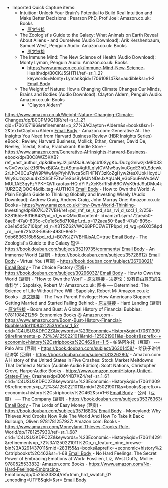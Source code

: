 - Imported Quick Capture items:
    - Intuition: Unlock Your Brain's Potential to Build Real Intuition and Make Better Decisions : Pearson PhD, Prof Joel: Amazon.co.uk: Books
        - [原文链接](https://www.amazon.co.uk/Intuition-Unlock-Brains-Potential-Decisions/dp/1801293058/ref=tmm_hrd_swatch_0?_encoding=UTF8&qid=1706108223&sr=1-1)
    - The Zoologist's Guide to the Galaxy: What Animals on Earth Reveal About Aliens - and Ourselves (Audio Download): Arik Kershenbaum, Samuel West, Penguin Audio: Amazon.co.uk: Books
        - [原文链接](https://www.amazon.co.uk/Zoologists-Guide-Galaxy-Animals-Ourselves/dp/B087748HCY/ref=sr_1_2?keywords=Arik+Kershenbaum&qid=1706106973&s=audible&sr=1-2)
    - The Immune Mind: The New Science of Health (Audio Download): Monty Lyman, Penguin Audio: Amazon.co.uk: Books
        - https://www.amazon.co.uk/Immune-Mind-New-Science-
Health/dp/B0CKJ5SHTH/ref=sr_1_2?keywords=Monty+Lyman&qid=1706108147&s=audible&sr=1-2 [Email Body](https://files.todoist.com/IqFxNEsGOnlKs02AkflH_qNwRKN8l-ZSoouQy2WvXbfMA3mUBDKKmG9ARsJR688s/by/21878347/as/file.html)
    - The Weight of Nature: How a Changing Climate Changes Our Minds, Brains and Bodies (Audio Download): Clayton Aldern, Penguin Audio: Amazon.co.uk: Books
        - "Clayton Aldern"



https://www.amazon.co.uk/Weight-Nature-Changing-Climate-
Changes/dp/B0CPM9Q1BR/ref=sr_1_2?qid=1706107196&refinements=p_27%3AClayton+Aldern&s=books&sr=1-2&text=Clayton+Aldern [Email Body](https://files.todoist.com/_Q-v-iPf6-0i6nAzPliscWWo9EQZLb0fOXt_HKa2sQ0HqJ0f9UDzgWzq9CavYhtB/by/21878347/as/file.html)
    - Amazon.com: Generative AI: The Insights You Need from Harvard Business Review (HBR Insights Series) eBook : Review, Harvard Business, Mollick, Ethan, Cremer, David De, Neeley, Tsedal, Sinha, Prabhakant: Kindle Store
        - https://www.amazon.com/Generative-AI-Insights-Harvard-Business-
ebook/dp/B0C8WZ5KXB?ref_=ast_author_dp&dib=eyJ2IjoiMSJ9.aVojcb10SygKbJDuzgGniwzjkMR033wCvOwxlzJrZf6PlwxBjCAuEzAStmu4gftfLqIyIGVMw5uyIvuCgcE3h0_Sdewk2rLhO40Cu7qW9PWwMyPfyhIVlvca5dFI4FNY3zKoZgHyw2tesXUbkHoydUWIy8rJzspzuu4xCSh5hFZtwTeSbsByMJNNDeJxAqUaN_vGoFouFeWv4eWMUL1AE3qyFzYPKHQVflxaofaxrHQ.dYIPzXcK5rRfsIh66OWyK9rdJ9uDMu4k1URZCZjQOO4&dib_tag=AUTHOR [Email Body](https://files.todoist.com/gVlhoNdJf2bebpY8tCQzN78ggYobRWJts_7yrPa8TRGBYhi1MKswfUARA4mWqekl/by/21878347/as/file.html)
    - How to Own the World: A Plain English Guide to Thinking Globally and Investing Wisely (Audio Download): Andrew Craig, Andrew Craig, John Murray One: Amazon.co.uk: Books
        - https://www.amazon.co.uk/How-Own-World-Thinking-
Investing/dp/B07KJZ7VBH/ref=pd_rhf_se_s_pd_sbs_rvi_d_sccl_1_2/259-8281655-8316843?pd_rd_w=iQMcd&content-
id=amzn1.sym.172aea50-8ae8-47a0-805c-c0e1e5d5d710&pf_rd_p=172aea50-8ae8-47a0-805c-c0e1e5d5d710&pf_rd_r=X3TSZ62VWQ68PFCEWETP&pd_rd_wg=pGXO5&pd_rd_r=e672fd23-5856-4980-8e5f-9db6836316b5&pd_rd_i=B07KJZ7VBH&isALC=true [Email Body](https://files.todoist.com/BROlh6Oc0RDz5i9zpGNbDO3uqMrf8wSo-fh2ZIa-nnDuQG3q22Dh2vByf0aEyJYS/by/21878347/as/file.html)
    - The Zoologist's Guide to the Galaxy 短评
        - https://book.douban.com/subject/35219735/comments/ [Email Body](https://files.todoist.com/PSiaDNGkhnCDAo05xdKm8e_7mgchz5FOEiP8L3r6KTRFT1ocSEyG--VY-n5VbYvx/by/21878347/as/file.html)
    - An Immense World (豆瓣)
        - https://book.douban.com/subject/35728612/ [Email Body](https://files.todoist.com/dgHetSot6TOqgXydgSi-v9vNc5Qnl6qzqXj_Ha6oVwcJnbNqTdOEk2a3PGqSEqZh/by/21878347/as/file.html)
    - Virtual You (豆瓣)
        - https://book.douban.com/subject/36708021/ [Email Body](https://files.todoist.com/NKvcTwo0ZbGJcLATj0GPCEBlzGkHp0-sQe1VXT-spz15lspFxtoRnTART9ZJP5DU/by/21878347/as/file.html)
    - The Choice Factory (豆瓣)
        - https://book.douban.com/subject/30296032/ [Email Body](https://files.todoist.com/E7viMKxY3OfvosyKPZgNVY9zQnkx6ABhRb5u4TC5RQSpthqXTZ2KekvLFOImRarO/by/21878347/as/file.html)
    - How to Own the World (豆瓣)
        - "How to Own the Worl"
        - [原文链接](https://book.douban.com/subject/27607498/)
    - 决定论：没有自由意志的生命科学：Sapolsky, Robert M: Amazon.co.uk: 图书 --- Determined: The Science of Life Without Free Will : Sapolsky, Robert M: Amazon.co.uk: Books
        - [原文链接](https://www.amazon.co.uk/Determined-Science-Life-Without-Free/dp/152992006X/?_encoding=UTF8&pd_rd_w=IBwXq&content-id=amzn1.sym.3413293e-3815-4359-96ba-1ec5110e0b30&pf_rd_p=3413293e-3815-4359-96ba-1ec5110e0b30&pf_rd_r=259-8281655-8316843&pd_rd_wg=xpgGR&pd_rd_r=82c58ad8-f2e4-4108-b3bf-790673859d4c&ref_=aufs_ap_sc_dsk) 
    - The Two-Parent Privilege: How Americans Stopped Getting Married and Started Falling Behind: 
        - [原文链接](https://www.amazon.com/Two-Parent-Privilege-Americans-Stopped-Getting/dp/0226817784/ref=zg_bs_g_2589_d_sccl_24/131-7262733-6090842?psc=1)
    - Hard Landing (豆瓣)
        - [原文链接](https://book.douban.com/subject/2802114/) 
    - Boom and Bust: A Global History of Financial Bubbles: 9781108421256: Economics Books @ Amazon.com
        - https://www.amazon.com/Boom-Bust-History-Financial-Bubbles/dp/1108421253/ref=sr_1_5?crid=1C4USU3KDFC2Z&keywords=%23Economic+History&qid=1706113099&refinements=p_72%3A1250221011&rnid=1250219011&s=books&sprefix=+economic+history%2Cstripbooks%2C462&sr=1-5
    - 帕洛阿尔托（豆瓣） --- Palo Alto (豆瓣)
        - https://book.douban.com/subject/36301458/
    - 给孩子讲讲经济学 (豆瓣)
        - https://book.douban.com/subject/31326280/ 
    - Amazon.com: A History of the United States in Five Crashes: Stock Market Meltdowns That Defined a Nation (Audible Audio Edition): Scott Nations, Christopher Grove, HarperAudio: Books
        - https://www.amazon.com/History-United-States-Five-
Crashes/dp/B06Y4B7XZ4/ref=sr_1_6?crid=1C4USU3KDFC2Z&keywords=%23Economic+History&qid=1706113099&refinements=p_72%3A1250221011&rnid=1250219011&s=books&sprefix=+economic+history%2Cstripbooks%2C462&sr=1-6 [Email Body](https://files.todoist.com/zFslA0BSdUPKBHr1-__ssgUncZ5waHCn2Pvp5Luiz6YjnpwYdJ3sk2kaXHzQpBm7/by/21878347/as/file.html)
    - 公司（豆瓣） --- The Company (豆瓣)
        - https://book.douban.com/subject/35376363/ [Email Body](https://files.todoist.com/2TwbIAFAT9GcuclkqAxLa1QGkCj119JwxsEz9vJbNMWcgMthlOVcMEyg_05at1GX/by/21878347/as/file.html)
    - The Lords of Easy Money (豆瓣)
        - https://book.douban.com/subject/35716805/ [Email Body](https://files.todoist.com/Ry4lcyi6LSiPyMa_OHxUOuZeWJ7T8EmtlfHg8aj-JvnSLFkcokJzdtAtCcw5IBKp/by/21878347/as/file.html)
    - Moneyland: Why Thieves And Crooks Now Rule The World And How To Take It Back: Bullough, Oliver: 9781781257937: Amazon.com: Books
        - https://www.amazon.com/Moneyland-Thieves-Crooks-Rule-
World/dp/1781257930/ref=sr_1_68?crid=1C4USU3KDFC2Z&keywords=%23Economic+History&qid=1706114291&refinements=p_72%3A1250221011%2Cp_n_feature_nine_browse-
bin%3A3291437011&rnid=283155&s=books&sprefix=+economic+history%2Cstripbooks%2C462&sr=1-68 [Email Body](https://files.todoist.com/XtiE8im5pvBW0Pb2OASVhCE8mFfOmFMjm0J7fIRx7JqGT2oh1zKCX0os51ukXl6-/by/21878347/as/file.html)
    - No Hard Feelings: The Secret Power of Embracing Emotions at Work: Fosslien, Liz, West Duffy, Mollie: 9780525533832: Amazon.com: Books
        - https://www.amazon.com/No-Hard-Feelings-Embracing-
Emotions/dp/0525533834/ref=tmm_hrd_swatch_0?_encoding=UTF8&qid=&sr= [Email Body](https://files.todoist.com/-zqg7i_aT-ivi8_88hkAswhQxyxYrKlb6HnRcCDXUefM34qhTyPsUvbQeUadTCp3/by/21878347/as/file.html) 
